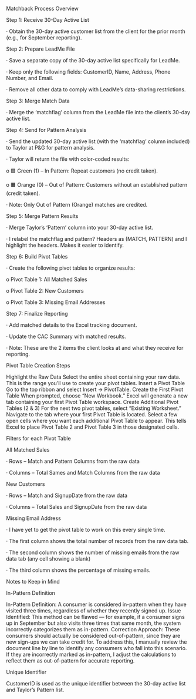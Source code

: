 Matchback Process Overview

 

Step 1: Receive 30-Day Active List

·         Obtain the 30-day active customer list from the client for the prior month (e.g., for September reporting).

 

Step 2: Prepare LeadMe File

·         Save a separate copy of the 30-day active list specifically for LeadMe.

·         Keep only the following fields: CustomerID, Name, Address, Phone Number, and Email.

·         Remove all other data to comply with LeadMe’s data-sharing restrictions.

 

Step 3: Merge Match Data

·         Merge the ‘matchflag’ column from the LeadMe file into the client’s 30-day active list.

 

Step 4: Send for Pattern Analysis

·         Send the updated 30-day active list (with the ‘matchflag’ column included) to Taylor at P&G for pattern analysis.

·         Taylor will return the file with color-coded results:

o    🟩 Green (1) – In Pattern: Repeat customers (no credit taken).

o    🟧 Orange (0) – Out of Pattern: Customers without an established pattern (credit taken).

·         Note: Only Out of Pattern (Orange) matches are credited.

 

Step 5: Merge Pattern Results

·         Merge Taylor’s ‘Pattern’ column into your 30-day active list.

·         I relabel the matchflag and pattern? Headers as (MATCH, PATTERN) and I highlight the headers. Makes it easier to identify.

 

Step 6: Build Pivot Tables

·         Create the following pivot tables to organize results:

o    Pivot Table 1: All Matched Sales

o    Pivot Table 2: New Customers

o    Pivot Table 3: Missing Email Addresses

 

Step 7: Finalize Reporting

·         Add matched details to the Excel tracking document.

·         Update the CAC Summary with matched results.

·         Note: These are the 2 items the client looks at and what they receive for reporting.

 

Pivot Table Creation Steps

Highlight the Raw Data
Select the entire sheet containing your raw data.
This is the range you’ll use to create your pivot tables.
Insert a Pivot Table
Go to the top ribbon and select Insert → PivotTable.
Create the First Pivot Table
When prompted, choose “New Workbook.”
Excel will generate a new tab containing your first Pivot Table workspace.
Create Additional Pivot Tables (2 & 3)
For the next two pivot tables, select “Existing Worksheet.”
Navigate to the tab where your first Pivot Table is located.
Select a few open cells where you want each additional Pivot Table to appear.
This tells Excel to place Pivot Table 2 and Pivot Table 3 in those designated cells.
 

Filters for each Pivot Table

 

All Matched Sales

·         Rows – Match and Pattern Columns from the raw data

·         Columns – Total Sames and Match Columns from the raw data

 



 

New Customers

·         Rows – Match and SignupDate from the raw data

·         Columns – Total Sales and SignupDate from the raw data

 



 

Missing Email Address

·         I have yet to get the pivot table to work on this every single time.

·         The first column shows the total number of records from the raw data tab.

·         The second column shows the number of missing emails from the raw data tab (any cell showing a blank)

·         The third column shows the percentage of missing emails.

 

 

Notes to Keep in Mind

 

In-Pattern Definition

In-Pattern Definition: A consumer is considered in-pattern when they have visited three times, regardless of whether they recently signed up.
Issue Identified: This method can be flawed — for example, if a consumer signs up in September but also visits three times that same month, the system incorrectly categorizes them as in-pattern.
Correction Approach:
These consumers should actually be considered out-of-pattern, since they are new sign-ups we can take credit for.
To address this, I manually review the document line by line to identify any consumers who fall into this scenario.
If they are incorrectly marked as in-pattern, I adjust the calculations to reflect them as out-of-pattern for accurate reporting.
 

Unique Identifier

CustomerID is used as the unique identifier between the 30-day active list and Taylor’s Pattern list.
 